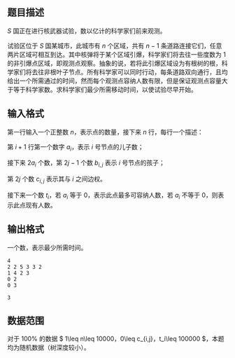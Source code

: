 

## 题目描述
$S$ 国正在进行核武器试验，数以亿计的科学家们前来观测。

试验区位于 $S$ 国某城市，此城市有 $n$ 个区域，共有 $n-1$ 条道路连接它们，任意两片区域可相互到达。其中核弹将于某个区域引爆，科学家们将去往一些度数为 $1$ 的非引爆点区域，即观测点观察。抽象的说，若将此引爆区域设为有根树的根，科学家们将去往非根叶子节点。所有科学家可以同时行动，每条道路双向通行，且均给出一个所需通过的时间，然而每个观测点容纳人数有限，但是保证观测点容量大于等于科学家数。求科学家们最少所需移动时间，以使试验尽早开始。
## 输入格式
第一行输入一个正整数 $n$，表示点的数量，接下来 $n$ 行，每行一个描述：

第 $i+1$ 行第一个数字 $a_{i}$，表示 $i$ 号节点的儿子数；

接下来 $2a_{i}$ 个数，第 $2j-1$ 个数 $b_{i,j}$ 表示 $i$ 号节点的孩子；

第 $2j$ 个数 $c_{i,j}$ 表示其与 $i$ 之间边权。

接下来一个数 $t_i$，若 $a_{i}$ 等于 $0$，表示此点最多可容纳人数，若 $a_{i}$ 不等于 $0$，则表示此点现有人数。

## 输出格式
一个数，表示最少所需时间。

```input1
4
2 2 5 3 3 2
1 4 2 3
0 2
0 3
```

```output1
3
```

## 数据范围
对于 $100\%$ 的数据 $ 1\leq n\leq 10000，0\leq c_{i,j}，t_i\leq 100000 $，本题均为随机数据（树深度较小）。


